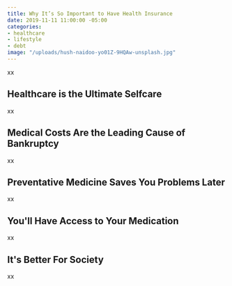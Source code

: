 ```yaml
---
title: Why It’s So Important to Have Health Insurance
date: 2019-11-11 11:00:00 -05:00
categories:
- healthcare
- lifestyle
- debt
image: "/uploads/hush-naidoo-yo01Z-9HQAw-unsplash.jpg"
---
```


xx

## Healthcare is the Ultimate Selfcare

xx

## Medical Costs Are the Leading Cause of Bankruptcy

xx

## Preventative Medicine Saves You Problems Later

xx

## You'll Have Access to Your Medication

xx

## It's Better For Society

xx